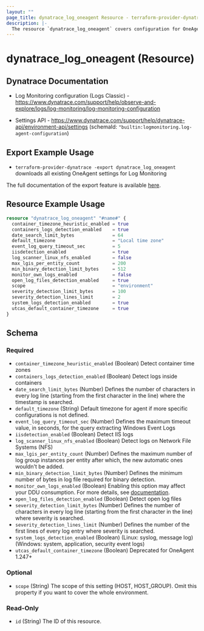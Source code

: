 ```yaml
---
layout: ""
page_title: dynatrace_log_oneagent Resource - terraform-provider-dynatrace"
description: |-
  The resource `dynatrace_log_oneagent` covers configuration for OneAgent settings for Log Monitoring
---
```


# dynatrace_log_oneagent (Resource)

## Dynatrace Documentation

- Log Monitoring configuration (Logs Classic) - https://www.dynatrace.com/support/help/observe-and-explore/logs/log-monitoring/log-monitoring-configuration

- Settings API - https://www.dynatrace.com/support/help/dynatrace-api/environment-api/settings (schemaId: `"builtin:logmonitoring.log-agent-configuration`)

## Export Example Usage

- `terraform-provider-dynatrace -export dynatrace_log_oneagent` downloads all existing OneAgent settings for Log Monitoring

The full documentation of the export feature is available [here](https://registry.terraform.io/providers/dynatrace-oss/dynatrace/latest/docs/guides/export-v2).

## Resource Example Usage

```terraform
resource "dynatrace_log_oneagent" "#name#" {
  container_timezone_heuristic_enabled = true
  containers_logs_detection_enabled    = true
  date_search_limit_bytes              = 64
  default_timezone                     = "Local time zone"
  event_log_query_timeout_sec          = 5
  iisdetection_enabled                 = true
  log_scanner_linux_nfs_enabled        = false
  max_lgis_per_entity_count            = 200
  min_binary_detection_limit_bytes     = 512
  monitor_own_logs_enabled             = false
  open_log_files_detection_enabled     = true
  scope                                = "environment"
  severity_detection_limit_bytes       = 100
  severity_detection_lines_limit       = 2
  system_logs_detection_enabled        = true
  utcas_default_container_timezone     = true
}
```

<!-- schema generated by tfplugindocs -->
## Schema

### Required

- `container_timezone_heuristic_enabled` (Boolean) Detect container time zones
- `containers_logs_detection_enabled` (Boolean) Detect logs inside containers
- `date_search_limit_bytes` (Number) Defines the number of characters in every log line (starting from the first character in the line) where the timestamp is searched.
- `default_timezone` (String) Default timezone for agent if more specific configurations is not defined.
- `event_log_query_timeout_sec` (Number) Defines the maximum timeout value, in seconds, for the query extracting Windows Event Logs
- `iisdetection_enabled` (Boolean) Detect IIS logs
- `log_scanner_linux_nfs_enabled` (Boolean) Detect logs on Network File Systems (NFS)
- `max_lgis_per_entity_count` (Number) Defines the maximum number of log group instances per entity after which, the new automatic ones wouldn't be added.
- `min_binary_detection_limit_bytes` (Number) Defines the minimum number of bytes in log file required for binary detection.
- `monitor_own_logs_enabled` (Boolean) Enabling this option may affect your DDU consumption. For more details, see [documentation](https://dt-url.net/hp43ef8).
- `open_log_files_detection_enabled` (Boolean) Detect open log files
- `severity_detection_limit_bytes` (Number) Defines the number of characters in every log line (starting from the first character in the line) where severity is searched.
- `severity_detection_lines_limit` (Number) Defines the number of the first lines of every log entry where severity is searched.
- `system_logs_detection_enabled` (Boolean) (Linux: syslog, message log) (Windows: system, application, security event logs)
- `utcas_default_container_timezone` (Boolean) Deprecated for OneAgent 1.247+

### Optional

- `scope` (String) The scope of this setting (HOST, HOST_GROUP). Omit this property if you want to cover the whole environment.

### Read-Only

- `id` (String) The ID of this resource.
 